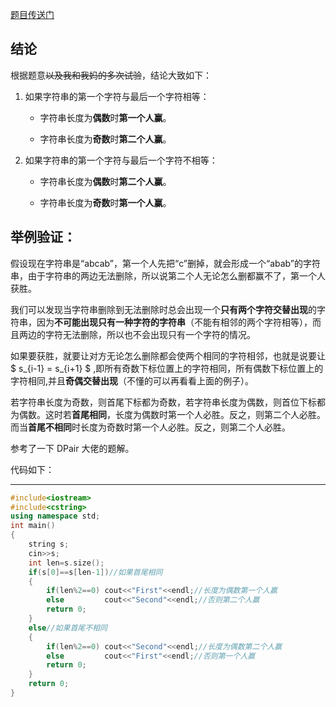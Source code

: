 [题目传送门](https://www.luogu.com.cn/problem/AT2153)

## 结论

根据题意~~以及我和我妈的多次试验~~，结论大致如下：
1. 如果字符串的第一个字符与最后一个字符相等：

   - 字符串长度为**偶数**时**第一个人赢**。
   
   - 字符串长度为**奇数**时**第二个人赢**。
   
2. 如果字符串的第一个字符与最后一个字符不相等：

   - 字符串长度为**偶数**时**第二个人赢**。
   
   - 字符串长度为**奇数**时**第一个人赢**。
   



   
## 举例验证：

假设现在字符串是“abcab”，第一个人先把“c”删掉，就会形成一个“abab”的字符串，由于字符串的两边无法删除，所以说第二个人无论怎么删都赢不了，第一个人获胜。

我们可以发现当字符串删除到无法删除时总会出现一个**只有两个字符交替出现**的字符串，因为**不可能出现只有一种字符的字符串**（不能有相邻的两个字符相等），而且两边的字符无法删除，所以也不会出现只有一个字符的情况。

如果要获胜，就要让对方无论怎么删除都会使两个相同的字符相邻，也就是说要让 $ s_{i-1} = s_{i+1} $ ,即所有奇数下标位置上的字符相同，所有偶数下标位置上的字符相同,并且**奇偶交替出现**（不懂的可以再看看上面的例子）。

若字符串长度为奇数，则首尾下标都为奇数，若字符串长度为偶数，则首位下标都为偶数。这时若**首尾相同**，长度为偶数时第一个人必胜。反之，则第二个人必胜。而当**首尾不相同**时长度为奇数时第一个人必胜。反之，则第二个人必胜。

参考了一下 DPair 大佬的题解。

代码如下：


------------

```cpp
#include<iostream>
#include<cstring>
using namespace std;
int main()
{
    string s;
    cin>>s;
    int len=s.size();
    if(s[0]==s[len-1])//如果首尾相同
    {
    	if(len%2==0) cout<<"First"<<endl;//长度为偶数第一个人赢
    	else         cout<<"Second"<<endl;//否则第二个人赢
    	return 0;
	}
	else//如果首尾不相同
	{
		if(len%2==0) cout<<"Second"<<endl;//长度为偶数第二个人赢
		else         cout<<"First"<<endl;//否则第一个人赢
		return 0;
	}
	return 0;
}

```
